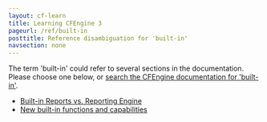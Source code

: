 ```yaml
---
layout: cf-learn
title: Learning CFEngine 3
pageurl: /ref/built-in
posttitle: Reference disambiguation for 'built-in'
navsection: none
---
```


The term 'built-in' could refer to several sections in the documentation. Please choose one below, or
[search the CFEngine documentation for 'built-in'](http://cfengine.com/docs/3.5/search.html?q=built-in).

- [Built-in Reports vs. Reporting Engine](http://cfengine.com/docs/3.5/manuals-enterprise-reporting-porting-guide.html#built-in-reports-vs-reporting-engine)
- [New built-in functions and capabilities](http://cfengine.com/docs/3.5/whats-new.html#new-built-in-functions-and-capabilities)
